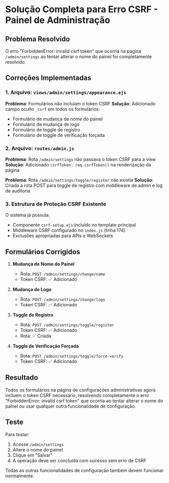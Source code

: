 # Solução Completa para Erro CSRF - Painel de Administração

## Problema Resolvido
O erro "ForbiddenError: invalid csrf token" que ocorria na página `/admin/settings` ao tentar alterar o nome do painel foi completamente resolvido.

## Correções Implementadas

### 1. Arquivo: `views/admin/settings/appearance.ejs`
**Problema**: Formulários não incluíam o token CSRF
**Solução**: Adicionado campo oculto `_csrf` em todos os formulários:
- Formulário de mudança de nome do painel
- Formulário de mudança de logo
- Formulário de toggle de registro
- Formulário de toggle de verificação forçada

### 2. Arquivo: `routes/admin.js`
**Problema**: Rota `/admin/settings` não passava o token CSRF para a view
**Solução**: Adicionado `csrfToken: req.csrfToken()` na renderização da página

**Problema**: Rota `/admin/settings/toggle/register` não existia
**Solução**: Criada a rota POST para toggle de registro com middleware de admin e log de auditoria

### 3. Estrutura de Proteção CSRF Existente
O sistema já possuía:
- Componente `csrf-setup.ejs` incluído no template principal
- Middleware CSRF configurado no `index.js` (linha 174)
- Exclusões apropriadas para APIs e WebSockets

## Formulários Corrigidos

1. **Mudança de Nome do Painel**
   - Rota: `POST /admin/settings/change/name`
   - Token CSRF: ✅ Adicionado

2. **Mudança de Logo**
   - Rota: `POST /admin/settings/change/logo`
   - Token CSRF: ✅ Adicionado

3. **Toggle de Registro**
   - Rota: `POST /admin/settings/toggle/register`
   - Token CSRF: ✅ Adicionado
   - Rota: ✅ Criada

4. **Toggle de Verificação Forçada**
   - Rota: `POST /admin/settings/toggle/force-verify`
   - Token CSRF: ✅ Adicionado

## Resultado
Todos os formulários na página de configurações administrativas agora incluem o token CSRF necessário, resolvendo completamente o erro "ForbiddenError: invalid csrf token" que ocorria ao tentar alterar o nome do painel ou usar qualquer outra funcionalidade de configuração.

## Teste
Para testar:
1. Acesse `/admin/settings`
2. Altere o nome do painel
3. Clique em "Salvar"
4. A operação deve ser concluída com sucesso sem erro de CSRF

Todas as outras funcionalidades de configuração também devem funcionar normalmente.